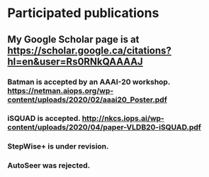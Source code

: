 # Participated publications

## My Google Scholar page is at https://scholar.google.ca/citations?hl=en&user=Rs0RNkQAAAAJ

### Batman is accepted by an AAAI-20 workshop. https://netman.aiops.org/wp-content/uploads/2020/02/aaai20_Poster.pdf
### iSQUAD is accepted. http://nkcs.iops.ai/wp-content/uploads/2020/04/paper-VLDB20-iSQUAD.pdf
### StepWise+ is under revision.
### AutoSeer was rejected.
